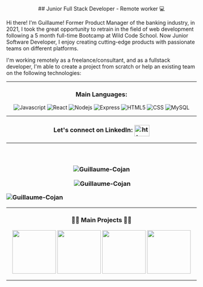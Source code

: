 <div align="center">## Junior Full Stack Developer - Remote worker 💻</div>

Hi there! I'm Guillaume! Former Product Manager of the banking industry, in 2021, I took the great opportunity to retrain in the field of web development following a 5 month full-time Bootcamp at Wild Code School. Now Junior Software Developer, I enjoy creating cutting-edge products with passionate teams on different platforms.

I'm working remotely as a freelance/consultant, and as a fullstack developer, I'm able to create a project from scratch or help an existing team on the following technologies:

---
<h3 align="center">Main Languages:</h3>
<p align="center">
<img alt="Javascript" src="https://img.shields.io/badge/JavaScript-323330?style=for-the-badge&logo=javascript&logoColor=F7DF1E" />
<img alt="React" src="https://img.shields.io/badge/React-20232A?style=for-the-badge&logo=react&logoColor=61DAFB" />
<img alt="Nodejs" src="https://img.shields.io/badge/Node.js-43853D?style=for-the-badge&logo=node.js&logoColor=white" />
<img alt="Express" src="https://img.shields.io/badge/Express.js-404D59?style=for-the-badge" />
<img alt="HTML5" src="https://img.shields.io/badge/HTML5-E34F26?style=for-the-badge&logo=html5&logoColor=white" />
<img alt="CSS" src="https://img.shields.io/badge/CSS3-1572B6?style=for-the-badge&logo=css3&logoColor=white" />
<img alt="MySQL" src="https://img.shields.io/badge/MySQL-00000F?style=for-the-badge&logo=mysql&logoColor=white" />
</p>

---

<h3 align="center">Let's connect on LinkedIn: <a href="https://www.linkedin.com/in/guillaumecojan/" target="blank"><img align="center" src="https://raw.githubusercontent.com/rahuldkjain/github-profile-readme-generator/master/src/images/icons/Social/linked-in-alt.svg" alt="https://www.linkedin.com/in/guillaumecojan/" height="30" width="40" /></a> </h3>

---
  
<h3 align="center"📈 Statistics 📈</h3>
<br><p><img align="center" src="https://github-readme-streak-stats.herokuapp.com/?user=Guillaume-Cojan&&theme=gotham" alt="Guillaume-Cojan" /></p>
<p>&nbsp;<img align="center" src="https://github-readme-stats.vercel.app/api?username=Guillaume-Cojan&show_icons=true&locale=en&theme=gotham" alt="Guillaume-Cojan" /></p>
<p><img align="left" src="https://github-readme-stats.vercel.app/api/top-langs?username=Guillaume-Cojan&show_icons=true&locale=en&layout=compact&theme=gotham" alt="Guillaume-Cojan" /></p>
</br>
  
---
  
<h3 align="center">👨‍💻 Main Projects 👨‍💻</h3>
<p align="center">
<a href="https://github.com/Guillaume-Cojan/Landing_jobs" title="Landing.Salary"><img height="115" src="https://github-readme-stats.vercel.app/api/pin/?username=Guillaume-Cojan&repo=Landing_jobs&theme=gotham&border_color=white&border_radius=10"></a>
<a href="https://github.com/Guillaume-Cojan/MarsAdvisor-Hackathon" title="MarsAdvisor"><img height="115" src="https://github-readme-stats.vercel.app/api/pin/?username=Guillaume-Cojan&repo=MarsAdvisor-Hackathon&theme=gotham&border_color=white&border_radius=10"></a> 
<a href="https://github.com/Guillaume-Cojan/quizzies-1" title="Trivia Night"><img height="115" src="https://github-readme-stats.vercel.app/api/pin/?username=Guillaume-Cojan&repo=quizzies-1&theme=gotham&border_color=white&border_radius=10"></a> 
<a href="https://github.com/Guillaume-Cojan/.scratch" title=".scratch"><img height="115" src="https://github-readme-stats.vercel.app/api/pin/?username=Guillaume-Cojan&repo=.scratch&theme=gotham&border_color=white&border_radius=10"></a>
</p>

---
